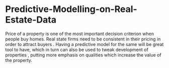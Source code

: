 # Predictive-Modelling-on-Real-Estate-Data
Price of a property is one of the most important decision criterion when people buy homes. Real state firms need to be consistent in their pricing in order to attract buyers . Having a predictive model for the same will be great tool to have, which in turn can also be used to tweak development of properties , putting more emphasis on qualities which increase the value of the property.
